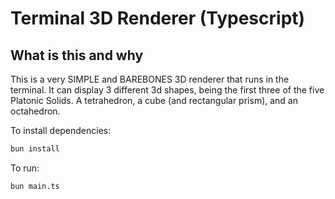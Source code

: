 # Terminal 3D Renderer (Typescript)

## What is this and why
This is a very SIMPLE and BAREBONES 3D renderer that runs in the terminal. It can display 3 different 3d shapes, being the first three of the five Platonic Solids. A tetrahedron, a cube (and rectangular prism), and an octahedron.

To install dependencies:

```bash
bun install
```

To run:

```bash
bun main.ts
```
